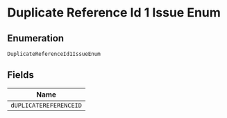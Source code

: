 
# Duplicate Reference Id 1 Issue Enum

## Enumeration

`DuplicateReferenceId1IssueEnum`

## Fields

| Name |
|  --- |
| `dUPLICATEREFERENCEID` |

